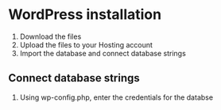 # WordPress installation
1. Download the files
2. Upload the files to your Hosting account
3. Import the database and connect database strings

## Connect database strings

1. Using wp-config.php, enter the credentials for the databse
